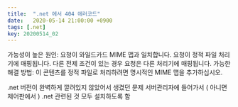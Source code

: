 ```yaml
---
title:  ".net 에서 404 에러코드"
date:   2020-05-14 21:00:00 +0900
tags: [.net]
key: 20200514_02
---
```



가능성이 높은 원인:
요청이 와일드카드 MIME 맵과 일치합니다. 요청이 정적 파일 처리기에 매핑됩니다. 다른 전제 조건이 있는 경우 요청은 다른 처리기에 매핑됩니다.
가능한 해결 방법:
이 콘텐츠를 정적 파일로 처리하려면 명시적인 MIME 맵을 추가하십시오.

.net 버전이 완벽하게 깔려있지 않았어서 생겼던 문제
서버관리자에 들어가서 ( 아니면 제어판에서 ) .net 관련된 것 모두 설치하도록 함